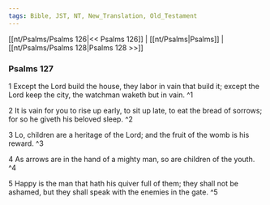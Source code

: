 ```yaml
---
tags: Bible, JST, NT, New_Translation, Old_Testament
---
```


[[nt/Psalms/Psalms 126|<< Psalms 126]] | [[nt/Psalms|Psalms]] | [[nt/Psalms/Psalms 128|Psalms 128 >>]]

### Psalms 127

1 Except the Lord build the house, they labor in vain that build it; except the Lord keep the city, the watchman waketh but in vain.  ^1

2 It is vain for you to rise up early, to sit up late, to eat the bread of sorrows; for so he giveth his beloved sleep.  ^2

3 Lo, children are a heritage of the Lord; and the fruit of the womb is his reward.  ^3

4 As arrows are in the hand of a mighty man, so are children of the youth.  ^4

5 Happy is the man that hath his quiver full of them; they shall not be ashamed, but they shall speak with the enemies in the gate.  ^5

 
